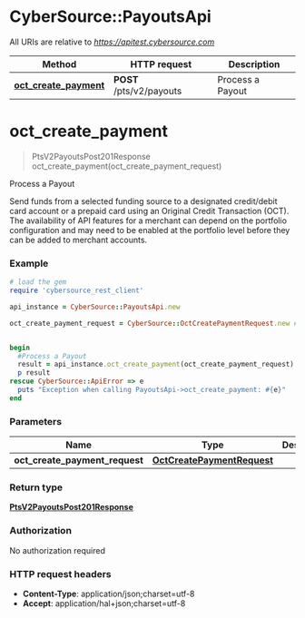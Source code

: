 # CyberSource::PayoutsApi

All URIs are relative to *https://apitest.cybersource.com*

Method | HTTP request | Description
------------- | ------------- | -------------
[**oct_create_payment**](PayoutsApi.md#oct_create_payment) | **POST** /pts/v2/payouts | Process a Payout


# **oct_create_payment**
> PtsV2PayoutsPost201Response oct_create_payment(oct_create_payment_request)

Process a Payout

Send funds from a selected funding source to a designated credit/debit card account or a prepaid card using an Original Credit Transaction (OCT). The availability of API features for a merchant can depend on the portfolio configuration and may need to be enabled at the portfolio level before they can be added to merchant accounts. 

### Example
```ruby
# load the gem
require 'cybersource_rest_client'

api_instance = CyberSource::PayoutsApi.new

oct_create_payment_request = CyberSource::OctCreatePaymentRequest.new # OctCreatePaymentRequest | 


begin
  #Process a Payout
  result = api_instance.oct_create_payment(oct_create_payment_request)
  p result
rescue CyberSource::ApiError => e
  puts "Exception when calling PayoutsApi->oct_create_payment: #{e}"
end
```

### Parameters

Name | Type | Description  | Notes
------------- | ------------- | ------------- | -------------
 **oct_create_payment_request** | [**OctCreatePaymentRequest**](OctCreatePaymentRequest.md)|  | 

### Return type

[**PtsV2PayoutsPost201Response**](PtsV2PayoutsPost201Response.md)

### Authorization

No authorization required

### HTTP request headers

 - **Content-Type**: application/json;charset=utf-8
 - **Accept**: application/hal+json;charset=utf-8



